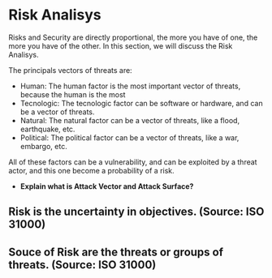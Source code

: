# Risk Analisys

Risks and Security are directly proportional, the more you have of one, the more you have of the other. In this section, we will discuss the Risk Analisys.


The principals vectors of threats are:

- Human: The human factor is the most important vector of threats, because the human is the most
- Tecnologic: The tecnologic factor can be software or hardware, and can be a vector of threats.
- Natural: The natural factor can be a vector of threats, like a flood, earthquake, etc.
- Political: The political factor can be a vector of threats, like a war, embargo, etc.


All of these factors can be a vulnerability, and can be exploited by a threat actor, and this one become a probability of a risk. 

-   <strong>Explain what is Attack Vector and Attack Surface?</strong>


## Risk is the uncertainty in objectives. (Source: ISO 31000)
## Souce of Risk are the threats or groups of threats. (Source: ISO 31000)